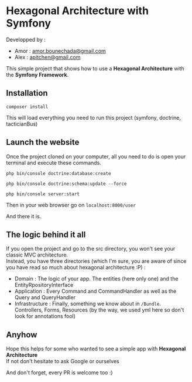 Hexagonal Architecture with Symfony
=========

Developped by :
* Amor : amor.bounechada@gmail.com
* Alex : apitchen@gmail.com

This simple project that shows how to use a **Hexagonal Architecture** with the **Symfony Framework**.

Installation
-----

`composer install`

This will load everything you need to run this project (symfony, doctrine, tacticianBus) 

Launch the website
------

Once the project cloned on your computer, all you need to do is open your terminal and execute these commands.

`php bin/console doctrine:database:create`

`php bin/console doctrine:schema:update --force`

`php bin/console server:start`

Then in your web browser go on `localhost:8000/user`

And there it is.

The logic behind it all
------

If you open the project and go to the src directory, you won't see your classic MVC architecture.  
Instead, you have three directories (which I'm sure, you are aware of since you have read so much 
about hexagonal architecture :P) :  
* Domain : The logic of your app. The entities (here only one) and the EntityRpositoryInterface
* Application : Every Command and CommandHandler as well as the Query and QueryHandler
* Infrastructure : Finally, something we know about in `/Bundle`.  
Controllers, Forms, Resources (by the way, we used yml here so don't look for annotations fool)

Anyhow
-----
Hope this helps for some who wanted to see a simple app with **Hexagonal Architecture**  
If not don't hesitate to ask Google or ourselves

And don't forget, every PR is welcome too :)
